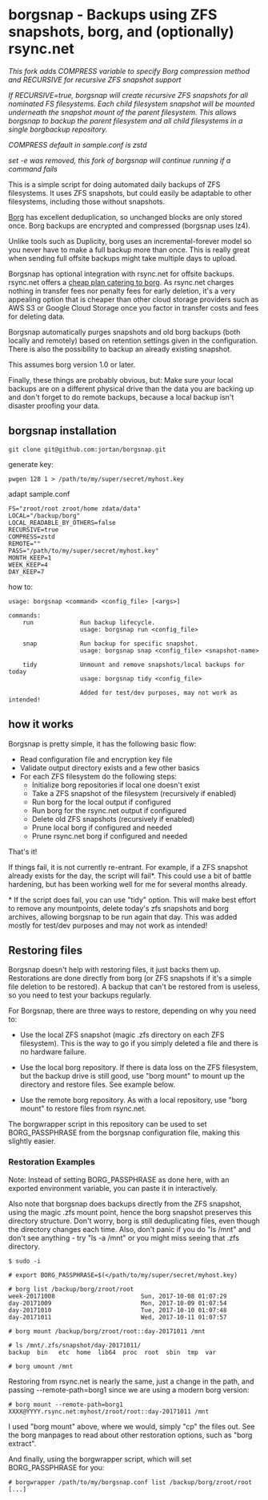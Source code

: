 # borgsnap - Backups using ZFS snapshots, borg, and (optionally) rsync.net

*This fork adds COMPRESS variable to specify Borg compression method and 
RECURSIVE for recursive ZFS snapshot support*

*If RECURSIVE=true, borgsnap will create recursive ZFS snapshots for all
nominated FS filesystems.  Each child filesystem snapshot will be mounted
underneath the snapshot mount of the parent filesystem.  This allows borgsnap
to backup the parent filesystem and all child filesystems in a single borgbackup
repository.*

*COMPRESS default in sample.conf is zstd*

*set -e was removed, this fork of borgsnap will continue running if a command
fails*

This is a simple script for doing automated daily backups of ZFS filesystems.
It uses ZFS snapshots, but could easily be adaptable to other filesystems,
including those without snapshots.

[Borg](https://www.borgbackup.org/) has excellent deduplication, so unchanged
blocks are only stored once. Borg backups are encrypted and compressed
(borgsnap uses lz4).

Unlike tools such as Duplicity, borg uses an incremental-forever model so you
never have to make a full backup more than once. This is really great when
sending full offsite backups might take multiple days to upload.

Borgsnap has optional integration with rsync.net for offsite backups. rsync.net
offers a [cheap plan catering to borg](http://www.rsync.net/products/attic.html).
As rsync.net charges nothing in transfer fees nor penalty fees for early
deletion, it's a very appealing option that is cheaper than other cloud storage
providers such as AWS S3 or Google Cloud Storage once you factor in transfer
costs and fees for deleting data.

Borgsnap automatically purges snapshots and old borg backups (both locally
and remotely) based on retention settings given in the configuration.
There is also the possibility to backup an already existing snapshot.

This assumes borg version 1.0 or later.

Finally, these things are probably obvious, but: Make sure your local backups
are on a different physical drive than the data you are backing up and don't
forget to do remote backups, because a local backup isn't disaster proofing
your data.

## borgsnap installation
```
git clone git@github.com:jortan/borgsnap.git
```

generate key:
```
pwgen 128 1 > /path/to/my/super/secret/myhost.key
```

adapt sample.conf
```
FS="zroot/root zroot/home zdata/data"
LOCAL="/backup/borg"
LOCAL_READABLE_BY_OTHERS=false
RECURSIVE=true
COMPRESS=zstd
REMOTE=""
PASS="/path/to/my/super/secret/myhost.key"
MONTH_KEEP=1
WEEK_KEEP=4
DAY_KEEP=7
```

how to:
```
usage: borgsnap <command> <config_file> [<args>]

commands:
    run             Run backup lifecycle.
                    usage: borgsnap run <config_file>

    snap            Run backup for specific snapshot.
                    usage: borgsnap snap <config_file> <snapshot-name>
					
	tidy			Unmount and remove snapshots/local backups for today
					usage: borgsnap tidy <config_file>
					
					Added for test/dev purposes, may not work as intended!
```

## how it works

Borgsnap is pretty simple, it has the following basic flow:

+ Read configuration file and encryption key file
+ Validate output directory exists and a few other basics
+ For each ZFS filesystem do the following steps:
  + Initialize borg repositories if local one doesn't exist
  + Take a ZFS snapshot of the filesystem (recursively if enabled)
  + Run borg for the local output if configured
  + Run borg for the rsync.net output if configured
  + Delete old ZFS snapshots (recursively if enabled)
  + Prune local borg if configured and needed
  + Prune rsync.net borg if configured and needed

That's it!

If things fail, it is not currently re-entrant. For example, if a ZFS snapshot
already exists for the day, the script will fail\*.  This could use a bit of
battle hardening, but has been working well for me for several months already.

\* If the script does fail, you can use "tidy" option.  This will make best
effort to remove any mountpoints, delete today's zfs snapshots and borg
archives, allowing borgsnap to be run again that day.  This was added mostly
for test/dev purposes and may not work as intended!


## Restoring files

Borgsnap doesn't help with restoring files, it just backs them up. Restorations
are done directly from borg (or ZFS snapshots if it's a simple file deletion to
be restored). A backup that can't be restored from is useless, so you need to
test your backups regularly.

For Borgsnap, there are three ways to restore, depending on why you need to:

+ Use the local ZFS snapshot (magic .zfs directory on each ZFS filesystem).
This is the way to go if you simply deleted a file and there is no hardware
failure.

+ Use the local borg repository. If there is data loss on the ZFS filesystem,
but the backup drive is still good, use "borg mount" to mount up the directory
and restore files. See example below.

+ Use the remote borg repository. As with a local repository, use "borg mount"
to restore files from rsync.net.

The borgwrapper script in this repository can be used to set BORG_PASSPHRASE
from the borgsnap configuration file, making this slightly easier.

### Restoration Examples

Note: Instead of setting BORG_PASSPHRASE as done here, with an exported
environment variable, you can paste it in interactively.

Also note that borgsnap does backups directly from the ZFS snapshot, using
the magic .zfs mount point, hence the borg snapshot preserves this directory
structure. Don't worry, borg is still deduplicating files, even though the
directory changes each time. Also, don't panic if you do "ls /mnt" and don't
see anything - try "ls -a /mnt" or you might miss seeing that .zfs directory.

```
$ sudo -i

# export BORG_PASSPHRASE=$(</path/to/my/super/secret/myhost.key)

# borg list /backup/borg/zroot/root
week-20171008                        Sun, 2017-10-08 01:07:29
day-20171009                         Mon, 2017-10-09 01:07:54
day-20171010                         Tue, 2017-10-10 01:07:48
day-20171011                         Wed, 2017-10-11 01:07:57

# borg mount /backup/borg/zroot/root::day-20171011 /mnt

# ls /mnt/.zfs/snapshot/day-20171011/
backup	bin   etc  home	 lib64  proc  root  sbin  tmp  var

# borg umount /mnt
```

Restoring from rsync.net is nearly the same, just a change in the path, and
passing --remote-path=borg1 since we are using a modern borg version:

```
# borg mount --remote-path=borg1 XXXX@YYYY.rsync.net:myhost/zroot/root::day-20171011 /mnt
```

I used "borg mount" above, where we would, simply "cp" the files out. See
the borg manpages to read about other restoration options, such as
"borg extract".

And finally, using the borgwrapper script, which will set BORG_PASSPHRASE for
you:
```
# borgwrapper /path/to/my/borgsnap.conf list /backup/borg/zroot/root
[...]
```
